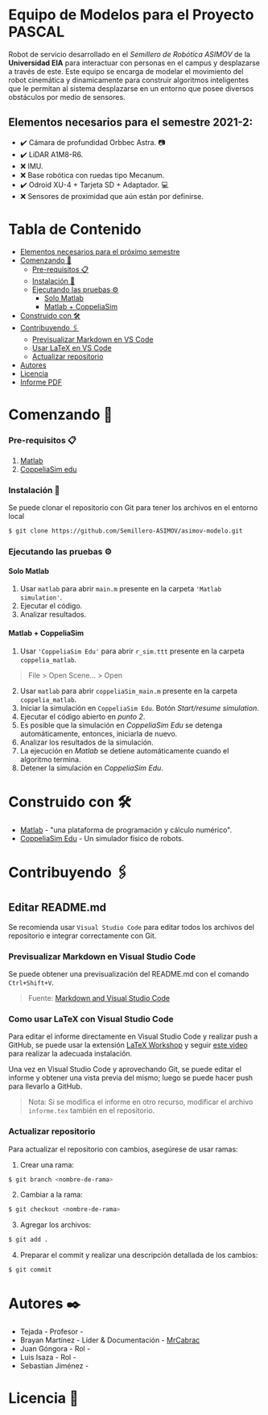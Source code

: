 # Equipo de Modelos para el Proyecto PASCAL

Robot de servicio desarrollado en el *Semillero de Robótica ASIMOV* de la **Universidad EIA** para interactuar con personas en el campus y desplazarse a través de este. Este equipo se encarga de modelar el movimiento del robot cinemática y dinamicamente para construir algoritmos inteligentes que le permitan al sistema desplazarse en un entorno que posee diversos obstáculos por medio de sensores. 

## Elementos necesarios para el semestre 2021-2:
- :heavy_check_mark: Cámara de profundidad Orbbec Astra. :camera:
- :heavy_check_mark: LiDAR A1M8-R6.
- :x: IMU.
- :x: Base robótica con ruedas tipo Mecanum.
- :heavy_check_mark: Odroid XU-4 + Tarjeta SD + Adaptador. :computer:
- :x: Sensores de proximidad que aún están por definirse.

# Tabla de Contenido
* [Elementos necesarios para el próximo semestre](https://github.com/Semillero-ASIMOV/asimov-modelo#elementos-necesarios-para-el-próximo-semestre)
* [Comenzando 🚀](https://github.com/Semillero-ASIMOV/asimov-modelo#comenzando)
    * [Pre-requisitos 📋]()
    * [Instalación 🔧]()
    * [Ejecutando las pruebas ⚙️]()
        * [Solo Matlab]()
        * [Matlab + CoppeliaSim]()
* [Construido con 🛠️]()
* [Contribuyendo 🖇️]()
    * [Previsualizar Markdown en VS Code](https://github.com/Semillero-ASIMOV/asimov-modelo#previsualizar-markdown-en-visual-studio-code)
    * [Usar LaTeX en VS Code](https://github.com/Semillero-ASIMOV/asimov-modelo#previsualizar-markdown-en-visual-studio-code)
    * [Actualizar repositorio]()
* [Autores]()
* [Licencia]()
* [Informe PDF](https://github.com/Semillero-ASIMOV/asimov-modelo/blob/main/informe/build/informe.pdf)

# Comenzando 🚀
### Pre-requisitos 📋
1. [Matlab]
2. [CoppeliaSim edu]

### Instalación 🔧
Se puede clonar el repositorio con Git para tener los archivos en el entorno local
```sh
$ git clone https://github.com/Semillero-ASIMOV/asimov-modelo.git
```
### Ejecutando las pruebas ⚙️
#### Solo Matlab
1. Usar `matlab` para abrir `main.m` presente en la carpeta `'Matlab simulation'`.
2. Ejecutar el código.
3. Analizar resultados.
#### Matlab + CoppeliaSim
1. Usar `'CoppeliaSim Edu'` para abrir `r_sim.ttt` presente en la carpeta `coppelia_matlab`. 
> File > Open Scene... > Open
2. Usar `matlab` para abrir `coppeliaSim_main.m` presente en la carpeta `coppelia_matlab`.
3. Iniciar la simulación en `CoppeliaSim Edu`. Botón *Start/resume simulation*.
4. Ejecutar el código abierto en *punto 2*.
5. Es posible que la simulación en *CoppeliaSim Edu* se detenga automáticamente, entonces, iniciarla de nuevo.
6. Analizar los resultados de la simulación.
7. La ejecución en *Matlab* se detiene automáticamente cuando el algoritmo termina.
8. Detener la simulación en *CoppeliaSim Edu*.

# Construido con 🛠️
* [Matlab] - "una plataforma de programación y cálculo numérico".
* [CoppeliaSim Edu](https://coppeliarobotics.com) - Un simulador físico de robots.

# Contribuyendo 🖇️
## Editar README.md
Se recomienda usar `Visual Studio Code` para editar todos los archivos del repositorio e integrar correctamente con Git.

### Previsualizar Markdown en Visual Studio Code
Se puede obtener una previsualización del README.md con el comando `Ctrl+Shift+V`. 
> Fuente: [Markdown and Visual Studio Code][markdown]

### Como usar LaTeX con Visual Studio Code

Para editar el informe directamente en Visual Studio Code y realizar push a GitHub, se puede usar la extensión [LaTeX Workshop][latex-workshop] y seguir [este video][latex-video-install] para realizar la adecuada instalación.

Una vez en Visual Studio Code y aprovechando Git, se puede editar el informe y obtener una vista previa del mismo; luego se puede hacer push para llevarlo a GitHub.

>Nota: Si se modifica el informe en otro recurso, modificar el archivo `informe.tex` también en el repositorio.

### Actualizar repositorio
Para actualizar el repositorio con cambios, asegúrese de usar ramas:
1. Crear una rama:
```sh
$ git branch <nombre-de-rama>
```
2. Cambiar a la rama:
```sh
$ git checkout <nombre-de-rama>
```
3. Agregar los archivos:
```sh
$ git add .
```
4. Preparar el commit y realizar una descripción detallada de los cambios:
```sh
$ git commit
```
# Autores ✒️
* Tejada - Profesor - []()
* Brayan Martínez - Líder & Documentación - [MrCabrac](https://github.com/MrCabrac)
* Juan Góngora - Rol - []()
* Luis Isaza - Rol - []()
* Sebastian Jiménez - []()

# Licencia 📄


[//]: # (These are reference links used in the body of this note and get stripped out when the markdown processor does its job.)

[latex-workshop]: <https://marketplace.visualstudio.com/items?itemName=James-Yu.latex-workshop>
[latex-video-install]: <https://www.youtube.com/watch?v=fLP0QVFaeAU>
[markdown]: <https://code.visualstudio.com/Docs/languages/markdown>
[matlab]: <https://la.mathworks.com/products/matlab.html>
[CoppeliaSim edu]: <https://coppeliarobotics.com/downloads>